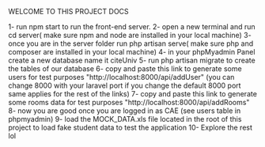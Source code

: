 WELCOME TO THIS PROJECT DOCS

1- run npm start to run the front-end server.
2- open a new terminal and  run cd server( make sure npm and node are installed in your local machine)
3- once you are in the server folder run php artisan serve( make sure php and composer are installed in your local machine)
4- in your phpMyadmin Panel create a new database name it citeUniv
5- run php artisan migrate to create the tables of our database
6- copy and paste this link to generate some users for test purposes "http://localhost:8000/api/addUser" (you can change 8000 with your laravel port if you change the default 8000 port same applies for the rest of the links)
7- copy and paste this link to generate some rooms data for test purposes "http://localhost:8000/api/addRooms"
8- now you are good once you are logged in as CAE (see users table in phpmyadmin)
9- load the MOCK_DATA.xls file located in the root of this project to load fake student data  to test the application
10- Explore the rest lol